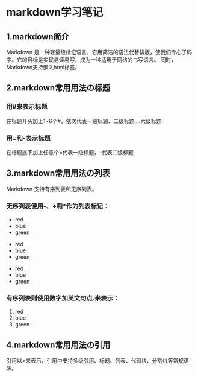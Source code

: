 # markdown学习笔记
## 1.markdown简介
Markdown 是一种轻量级标记语言，它用简洁的语法代替排版，使我们专心于码字。它的目标是实现易读易写，成为一种适用于网络的书写语言。
同时，Markdown支持嵌入html标签。

## 2.markdown常用用法の标题
### 用#来表示标题
在标题开头加上1~6个#，依次代表一级标题、二级标题....六级标题

### 用=和-表示标题
在标题底下加上任意个=代表一级标题，-代表二级标题

## 3.markdown常用用法の列表
Markdown 支持有序列表和无序列表。

### 无序列表使用-、+和*作为列表标记：
- red
- blue
- green

+ red
+ blue
+ green

* red
* blue
* green

### 有序列表则使用数字加英文句点.来表示：
1. red
2. blue
3. green

## 4.markdown常用用法の引用
引用以>来表示，引用中支持多级引用、标题、列表、代码块、分割线等常规语法。
